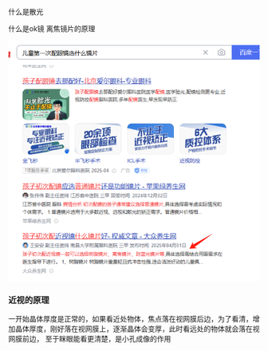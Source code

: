 
什么是散光

什么是ok镜
离焦镜片的原理

![alt text](assets/image-4.png)

### 近视的原理
一开始晶体厚度是正常的，如果看近处物体，焦点落在视网膜后边，为了看清，增加晶体厚度，刚好落在视网膜上，逐渐晶体会变厚，此时看远处的物体就会落在视网膜前边，
至于眯眼能看更清楚，是小孔成像的作用


